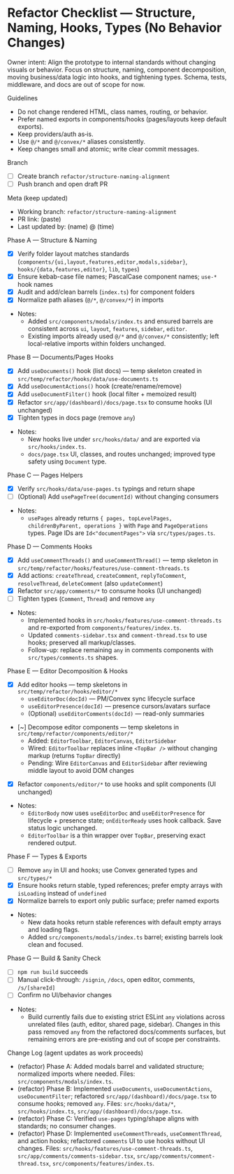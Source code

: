 # Refactor Checklist — Structure, Naming, Hooks, Types (No Behavior Changes)

Owner intent: Align the prototype to internal standards without changing visuals or behavior. Focus on structure, naming, component decomposition, moving business/data logic into hooks, and tightening types. Schema, tests, middleware, and docs are out of scope for now.

Guidelines
- Do not change rendered HTML, class names, routing, or behavior.
- Prefer named exports in components/hooks (pages/layouts keep default exports).
- Keep providers/auth as‑is.
- Use `@/*` and `@/convex/*` aliases consistently.
- Keep changes small and atomic; write clear commit messages.

Branch
- [ ] Create branch `refactor/structure-naming-alignment`
- [ ] Push branch and open draft PR

Meta (keep updated)
- Working branch: `refactor/structure-naming-alignment`
- PR link: (paste)
- Last updated by: (name) @ (time)

Phase A — Structure & Naming
- [x] Verify folder layout matches standards (`components/{ui,layout,features,editor,modals,sidebar}`, `hooks/{data,features,editor}`, `lib`, `types`)
- [x] Ensure kebab-case file names; PascalCase component names; `use-*` hook names
- [x] Audit and add/clean barrels (`index.ts`) for component folders
- [x] Normalize path aliases (`@/*`, `@/convex/*`) in imports
- Notes:
  - Added `src/components/modals/index.ts` and ensured barrels are consistent across `ui`, `layout`, `features`, `sidebar`, `editor`.
  - Existing imports already used `@/*` and `@/convex/*` consistently; left local-relative imports within folders unchanged.

Phase B — Documents/Pages Hooks
- [x] Add `useDocuments()` hook (list docs) — temp skeleton created in `src/temp/refactor/hooks/data/use-documents.ts`
- [x] Add `useDocumentActions()` hook (create/rename/remove)
- [x] Add `useDocumentFilter()` hook (local filter + memoized result)
- [x] Refactor `src/app/(dashboard)/docs/page.tsx` to consume hooks (UI unchanged)
- [x] Tighten types in docs page (remove `any`)
- Notes:
  - New hooks live under `src/hooks/data/` and are exported via `src/hooks/index.ts`.
  - `docs/page.tsx` UI, classes, and routes unchanged; improved type safety using `Document` type.

Phase C — Pages Helpers
- [x] Verify `src/hooks/data/use-pages.ts` typings and return shape
- [ ] (Optional) Add `usePageTree(documentId)` without changing consumers
- Notes:
  - `usePages` already returns `{ pages, topLevelPages, childrenByParent, operations }` with `Page` and `PageOperations` types. Page IDs are `Id<"documentPages">` via `src/types/pages.ts`.

Phase D — Comments Hooks
- [x] Add `useCommentThreads()` and `useCommentThread()` — temp skeleton in `src/temp/refactor/hooks/features/use-comment-threads.ts`
- [x] Add actions: `createThread`, `createComment`, `replyToComment`, `resolveThread`, `deleteComment` (also `updateComment`)
- [x] Refactor `src/app/comments/*` to consume hooks (UI unchanged)
- [ ] Tighten types (`Comment`, `Thread`) and remove `any`
- Notes:
  - Implemented hooks in `src/hooks/features/use-comment-threads.ts` and re-exported from `components/features/index.ts`.
  - Updated `comments-sidebar.tsx` and `comment-thread.tsx` to use hooks; preserved all markup/classes.
  - Follow-up: replace remaining `any` in comments components with `src/types/comments.ts` shapes.

Phase E — Editor Decomposition & Hooks
- [x] Add editor hooks — temp skeletons in `src/temp/refactor/hooks/editor/*`
  - `useEditorDoc(docId)` — PM/Convex sync lifecycle surface
  - `useEditorPresence(docId)` — presence cursors/avatars surface
  - (Optional) `useEditorComments(docId)` — read-only summaries
- [~] Decompose editor components — temp skeletons in `src/temp/refactor/components/editor/*`
  - Added: `EditorToolbar`, `EditorCanvas`, `EditorSidebar`
  - Wired: `EditorToolbar` replaces inline `<TopBar />` without changing markup (returns `TopBar` directly)
  - Pending: Wire `EditorCanvas` and `EditorSidebar` after reviewing middle layout to avoid DOM changes
- [x] Refactor `components/editor/*` to use hooks and split components (UI unchanged)
- Notes:
  - `EditorBody` now uses `useEditorDoc` and `useEditorPresence` for lifecycle + presence state; `onEditorReady` uses hook callback. Save status logic unchanged.
  - `EditorToolbar` is a thin wrapper over `TopBar`, preserving exact rendered output.

Phase F — Types & Exports
- [ ] Remove `any` in UI and hooks; use Convex generated types and `src/types/*`
- [x] Ensure hooks return stable, typed references; prefer empty arrays with `isLoading` instead of `undefined`
- [x] Normalize barrels to export only public surface; prefer named exports
- Notes:
  - New data hooks return stable references with default empty arrays and loading flags.
  - Added `src/components/modals/index.ts` barrel; existing barrels look clean and focused.

Phase G — Build & Sanity Check
- [ ] `npm run build` succeeds
- [ ] Manual click-through: `/signin`, `/docs`, open editor, comments, `/s/[shareId]`
- [ ] Confirm no UI/behavior changes
- Notes:
  - Build currently fails due to existing strict ESLint `any` violations across unrelated files (auth, editor, shared page, sidebar). Changes in this pass removed `any` from the refactored docs/comments surfaces, but remaining errors are pre-existing and out of scope per constraints.

Change Log (agent updates as work proceeds)
- (refactor) Phase A: Added modals barrel and validated structure; normalized imports where needed. Files: `src/components/modals/index.ts`.
- (refactor) Phase B: Implemented `useDocuments`, `useDocumentActions`, `useDocumentFilter`; refactored `src/app/(dashboard)/docs/page.tsx` to consume hooks; removed `any`. Files: `src/hooks/data/*`, `src/hooks/index.ts`, `src/app/(dashboard)/docs/page.tsx`.
- (refactor) Phase C: Verified `use-pages` typing/shape aligns with standards; no consumer changes.
- (refactor) Phase D: Implemented `useCommentThreads`, `useCommentThread`, and action hooks; refactored `comments` UI to use hooks without UI changes. Files: `src/hooks/features/use-comment-threads.ts`, `src/app/comments/comments-sidebar.tsx`, `src/app/comments/comment-thread.tsx`, `src/components/features/index.ts`.

